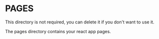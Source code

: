 # PAGES

This directory is not required, you can delete it if you don't want to use it.

The pages directory contains your react app pages.
